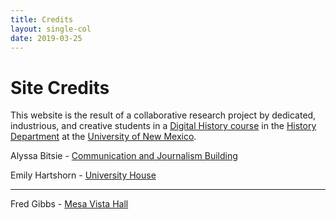 ```yaml
---
title: Credits
layout: single-col
date: 2019-03-25
---
```


# Site Credits
This website is the result of a collaborative research project by dedicated, industrious, and creative students in a [Digital History course](http://fredgibbs.net/courses/digital-history) in the [History Department](history.unm.edu) at the [University of New Mexico](http://unm.edu).

Alyssa Bitsie - [Communication and Journalism Building](essays/communication-journalism)

Emily Hartshorn - [University House](essays/university-house)

<hr>

Fred Gibbs - [Mesa Vista Hall](essays/mesa-vista-hall)

